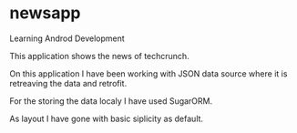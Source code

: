 # newsapp
Learning Androd Development

This application shows the news of techcrunch.

On this application I have been working with JSON data source where it is retreaving the data and retrofit.

For the storing the data localy I have used SugarORM.

As layout I have gone with basic siplicity as default.
